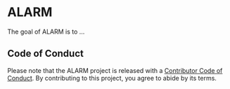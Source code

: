 
# ALARM

<!-- badges: start -->
<!-- badges: end -->

The goal of ALARM is to …

## Code of Conduct

Please note that the ALARM project is released with a [Contributor Code
of
Conduct](https://contributor-covenant.org/version/2/0/CODE_OF_CONDUCT.html).
By contributing to this project, you agree to abide by its terms.
